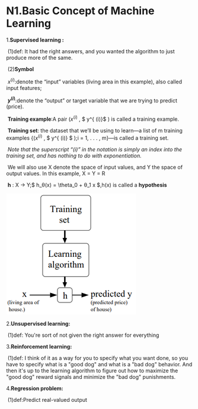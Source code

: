 # N1.Basic Concept of Machine Learning 

1.**Supervised learning :**

​	(1)def: It had the right answers, and you wanted the algorithm to just produce more of the same. 

​	(2)**Symbol**

​	$x^{ (i)}​$  :denote the “input” variables (living area in this example), also called input features;

​	 **$y^{ (i)}​$** :denote the “output” or target variable that we are trying to predict (price). 

​	**Training example**:A pair ($x^{ (i)}$  , $ y^{ (i)}$  ) is called a training example.

​	 **Training set**: the dataset that we’ll be using to learn—a list of m training examples {($x^{ (i)}​$  , $ y^{ (i)} ​$  );i = 1, . . . , m}—is called a training set. 

​	*Note that the superscript “(i)” in the notation is simply an index into the training set, and has nothing to do with exponentiation.* 

​	We will also use X denote the space of input values, and Y the space of output values. In this example, X = Y = R

​	**h** : X → Y;$ h_θ(x) = \theta_0 + θ_1 x $,h(x) is called a **hypothesis**

![ml-1](image/ml-1.png)

2.**Unsupervised learning:**

​	(1)def: You're sort of not given the right answer for everything

3.**Reinforcement learning:**

​	(1)def: I think of it as a way for you to specify what you want done, so you have to specify what is a "good dog" and what is a "bad dog" behavior. And then it's up to the learning algorithm to figure out how to maximize the "good dog" reward signals and minimize the "bad dog" punishments. 

4.**Regression problem:**

​	(1)def:Predict real-valued output

